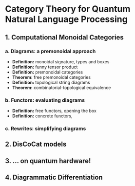 # Category Theory for Quantum Natural Language Processing

## 1. Computational Monoidal Categories

### a. Diagrams: a premonoidal approach

* **Definition:** monoidal signature, types and boxes
* **Definition:** funny tensor product
* **Definition:** premonoidal categories
* **Theorem:** free premonoidal categories
* **Definition:** topological string diagrams
* **Theorem:** combinatorial-topological equivalence

### b. Functors: evaluating diagrams

* **Definition:** free functors, opening the box
* **Definition:** concrete functors,

### c. Rewrites: simplifying diagrams

## 2. DisCoCat models

## 3. ... on quantum hardware!

## 4. Diagrammatic Differentiation
